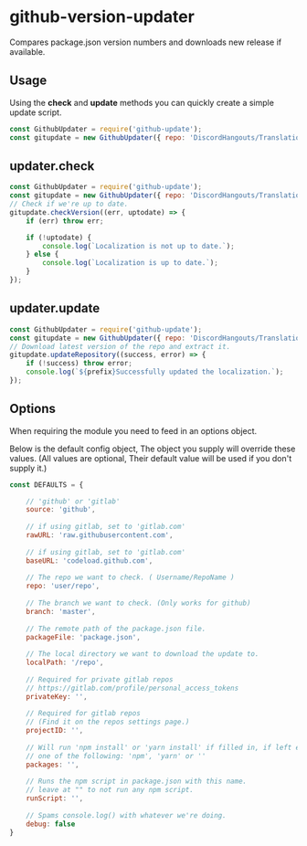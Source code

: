 # github-version-updater
Compares package.json version numbers and downloads new release if available.

## Usage
Using the **check** and **update** methods you can quickly create a simple update script.
```js
const GithubUpdater = require('github-update');
const gitupdate = new GithubUpdater({ repo: 'DiscordHangouts/Translations', localPath: './languages' });
```

## updater.check
```js    
const GithubUpdater = require('github-update');
const gitupdate = new GithubUpdater({ repo: 'DiscordHangouts/Translations', localPath: './languages' });
// Check if we're up to date.
gitupdate.checkVersion((err, uptodate) => {
	if (err) throw err;

	if (!uptodate) {
        console.log(`Localization is not up to date.`);
	} else {
		console.log(`Localization is up to date.`);
	}
});
```
## updater.update
```js    
const GithubUpdater = require('github-update');
const gitupdate = new GithubUpdater({ repo: 'DiscordHangouts/Translations', localPath: './languages' });
// Download latest version of the repo and extract it.
gitupdate.updateRepository((success, error) => {
	if (!success) throw error;
	console.log(`${prefix}Successfully updated the localization.`);
});
```

## Options
When requiring the module you need to feed in an options object.

Below is the default config object, The object you supply will override these values. (All values are optional, Their default value will be used if you don't supply it.)
```js
const DEFAULTS = {

    // 'github' or 'gitlab'
    source: 'github',
    
    // if using gitlab, set to 'gitlab.com'
    rawURL: 'raw.githubusercontent.com',
    
    // if using gitlab, set to 'gitlab.com'
    baseURL: 'codeload.github.com',
    
    // The repo we want to check. ( Username/RepoName )
    repo: 'user/repo',
    
    // The branch we want to check. (Only works for github)
    branch: 'master',
    
    // The remote path of the package.json file.
    packageFile: 'package.json',
    
    // The local directory we want to download the update to.
    localPath: '/repo',
    
    // Required for private gitlab repos
    // https://gitlab.com/profile/personal_access_tokens
    privateKey: '',
    
    // Required for gitlab repos
    // (Find it on the repos settings page.)
    projectID: '',
    
    // Will run 'npm install' or 'yarn install' if filled in, if left empty none will be ran.
    // one of the following: 'npm', 'yarn' or ''
    packages: '',
    
    // Runs the npm script in package.json with this name.
    // leave at "" to not run any npm script.
    runScript: '',
    
    // Spams console.log() with whatever we're doing.
	debug: false
}
```

